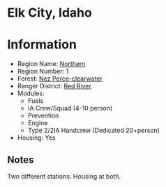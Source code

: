 
Elk City, Idaho
===============
  
# Information  
* Region Name: [Northern]()  
* Region Number: 1  
* Forest: [Nez Perce-clearwater](http://www.fs.usda.gov/nezperceclearwater/)  
* Ranger District: [Red River]()  
* Modules:  
  - Fuels  
  - IA Crew/Squad (4-10 person)  
  - Prevention  
  - Engine  
  - Type 2/2IA Handcrew (Dedicated 20+person)  
* Housing: Yes  
  
## Notes

Two different stations. Housing at both.